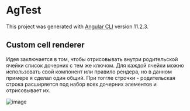 # AgTest

This project was generated with [Angular CLI](https://github.com/angular/angular-cli) version 11.2.3.

## Custom cell renderer

Идея заключается в том, чтобы отрисовывать внутри родительской ячейки список дочерних с тем же ключом. Для каждой ячейки можно использовать свой компонент или правило рендера, но в данном примере я сделал один общий. При тоггле строчки - родительская строка расширяется под набор всех дочерних элементов и отрисовывает их.

![image](https://user-images.githubusercontent.com/47813971/110120123-ad0cd880-7dcd-11eb-80f8-77bc625e0153.png)


